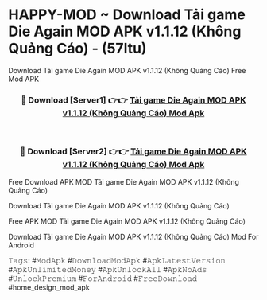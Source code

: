 # HAPPY-MOD ~ Download Tải game Die Again MOD APK v1.1.12 (Không Quảng Cáo) - (57ltu)
Download Tải game Die Again MOD APK v1.1.12 (Không Quảng Cáo) Free Mod APK

<div align="center">
<h3>🔴 Download [Server1] 👉👉 <a href="https://apk-comot.site?title=Tải_game_Die_Again_MOD_APK_v1.1.12_(Không_Quảng_Cáo)">Tải game Die Again MOD APK v1.1.12 (Không Quảng Cáo) Mod Apk</a></h3><br>

<h3>🔴 Download [Server2] 👉👉 <a href="https://apk-comot.site?title=Tải_game_Die_Again_MOD_APK_v1.1.12_(Không_Quảng_Cáo)">Tải game Die Again MOD APK v1.1.12 (Không Quảng Cáo) Mod Apk</a></h3>
</div>


Free Download APK MOD Tải game Die Again MOD APK v1.1.12 (Không Quảng Cáo)

Download Tải game Die Again MOD APK v1.1.12 (Không Quảng Cáo) 

Free APK MOD Tải game Die Again MOD APK v1.1.12 (Không Quảng Cáo) 

Download Tải game Die Again MOD APK v1.1.12 (Không Quảng Cáo) Mod For Android

𝚃𝚊𝚐𝚜: #𝙼𝚘𝚍𝙰𝚙𝚔 #𝙳𝚘𝚠𝚗𝚕𝚘𝚊𝚍𝙼𝚘𝚍𝙰𝚙𝚔 #𝙰𝚙𝚔𝙻𝚊𝚝𝚎𝚜𝚝𝚅𝚎𝚛𝚜𝚒𝚘𝚗 #𝙰𝚙𝚔𝚄𝚗𝚕𝚒𝚖𝚒𝚝𝚎𝚍𝙼𝚘𝚗𝚎𝚢 #𝙰𝚙𝚔𝚄𝚗𝚕𝚘𝚌𝚔𝙰𝚕𝚕 #𝙰𝚙𝚔𝙽𝚘𝙰𝚍𝚜 #𝚄𝚗𝚕𝚘𝚌𝚔𝙿𝚛𝚎𝚖𝚒𝚞𝚖 #𝙵𝚘𝚛𝙰𝚗𝚍𝚛𝚘𝚒𝚍 #𝙵𝚛𝚎𝚎𝙳𝚘𝚠𝚗𝚕𝚘𝚊𝚍 #home_design_mod_apk